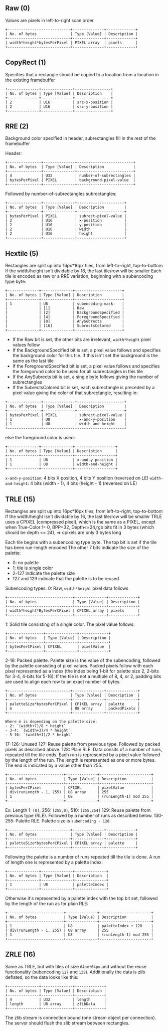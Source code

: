 ## Raw (0)
Values are pixels in left-to-right scan order
```
+----------------------------+--------------+-------------+
| No. of bytes               | Type [Value] | Description |
+----------------------------+--------------+-------------+
| width*height*bytesPerPixel | PIXEL array  | pixels      |
+----------------------------+--------------+-------------+
```

## CopyRect (1)
Specifies that a rectangle should be copied to a location from a location in the existing framebuffer
```
+--------------+--------------+----------------+
| No. of bytes | Type [Value] | Description    |
+--------------+--------------+----------------+
| 2            | U16          | src-x-position |
| 2            | U16          | src-y-position |
+--------------+--------------+----------------+
```

## RRE (2)
Background color specified in header, subrectangles fill in the rest of the framebuffer

Header:
```
+---------------+--------------+-------------------------+
| No. of bytes  | Type [Value] | Description             |
+---------------+--------------+-------------------------+
| 4             | U32          | number-of-subrectangles |
| bytesPerPixel | PIXEL        | background-pixel-value  |
+---------------+--------------+-------------------------+
```
Followed by number-of-subrectangles subrectangles:
```
+---------------+--------------+---------------------+
| No. of bytes  | Type [Value] | Description         |
+---------------+--------------+---------------------+
| bytesPerPixel | PIXEL        | subrect-pixel-value |
| 2             | U16          | x-position          |
| 2             | U16          | y-position          |
| 2             | U16          | width               |
| 2             | U16          | height              |
+---------------+--------------+---------------------+
```

## Hextile (5)
Rectangles are split up into 16px\*16px tiles, from left-to-right, top-to-bottom
If the width/height isn't dividable by 16, the last tile/row will be smaller
Each tile is encoded as raw or a RRE variation, beginning with a subencoding type byte:
```
+--------------+--------------+---------------------+
| No. of bytes | Type [Value] | Description         |
+--------------+--------------+---------------------+
| 1            | U8           | subencoding-mask:   |
|              | [1]          | Raw                 |
|              | [2]          | BackgroundSpecified |
|              | [4]          | ForegroundSpecified |
|              | [8]          | AnySubrects         |
|              | [16]         | SubrectsColored     |
+--------------+--------------+---------------------+
```
- If the Raw bit is set, the other bits are irrelevant, `width*height` pixel values follow
- If the BackgroundSpecified bit is set, a pixel value follows and specifies the background color for this tile. If this isn't set the background is the same as the last tile
- If the ForegroundSpecified bit is set, a pixel value follows and specifies the foregorund color to be used for all subrectangles in this tile
- If the AnySubrects bit is set, a single byte follows giving the number of subrectangles
- If the SubrectsColored bit is set, each subrectangle is preceded by a pixel value giving the color of that subrectangle, resulting in:
```
+---------------+--------------+---------------------+
| No. of bytes  | Type [Value] | Description         |
+---------------+--------------+---------------------+
| bytesPerPixel | PIXEL        | subrect-pixel-value |
| 1             | U8           | x-and-y-position    |
| 1             | U8           | width-and-height    |
+---------------+--------------+---------------------+
```
else the foreground color is used:
```
+--------------+--------------+------------------+
| No. of bytes | Type [Value] | Description      |
+--------------+--------------+------------------+
| 1            | U8           | x-and-y-position |
| 1            | U8           | width-and-height |
+--------------+--------------+------------------+
```
`x-and-y-position`: 4 bits X position, 4 bits Y position (reversed on LE)
`width-and-height`: 4 bits (width - 1), 4 bits (height - 1) (reversed on LE)

## TRLE (15)
Rectangles are split up into 16px\*16px tiles, from left-to-right, top-to-bottom
If the width/height isn't dividable by 16, the last tile/row will be smaller
TRLE uses a CPIXEL (compressed pixel), which is the same as a PIXEL, except when True-Color != 0, BPP=32, Depth<=24,rgb bits fit in 3 bytes (which should be depth <= 24), => cpixels are only 3 bytes long

Each tile begins with a subencoding type byte.
The top bit is set if the tile has been run-length encoded
The other 7 bits indicate the size of the palette:
- 0: no palette
- 1: tile is single color
- 2-127 indicate the palette size
- 127 and 129 indicate that the palette is to be reused

Subencoding types:
0: Raw, `width*height` pixel data follows
```
+-----------------------------+--------------+-------------+
| No. of bytes                | Type [Value] | Description |
+-----------------------------+--------------+-------------+
| width*height*BytesPerCPixel | CPIXEL array | pixels      |
+-----------------------------+--------------+-------------+
```
1: Solid tile consisting of a single color. The pixel value follows:
```
+----------------+--------------+-------------+
| No. of bytes   | Type [Value] | Description |
+----------------+--------------+-------------+
| bytesPerCPixel | CPIXEL       | pixelValue  |
+----------------+--------------+-------------+
```
2-16: Packed palette. Palette size is the value of the subencoding, followed by the palette consisting of pixel values. Packed pixels follow with each pixel represented as a index (the index being 1-bit for palette size 2, 2-bits for 3-4, 4-bits for 5-16):
If the tile is not a multiple of 8, 4, or 2, padding bits are used to align each row to an exact number of bytes.
```
+----------------------------+--------------+--------------+
| No. of bytes               | Type [Value] | Description  |
+----------------------------+--------------+--------------+
| paletteSize*bytesPerCPixel | CPIXEL array | palette      |
| m                          | U8 array     | packedPixels |
+----------------------------+--------------+--------------+
```
	Where m is depending on the palette size:
	- 2: `(width+7)/8 * height`
	- 3-4: `(width+3)/4 * height`
	- 5-16: `(width+1)/2 * height`
17-126: Unused
127: Reuse palette from previous type. Followed by packed pixels as described above.
128: Plain RLE. Data consits of a number of runs, repeated till the tile ends. Each run is represented by a pixel value followed by the length of the run. The length is represented as one or more bytes. The end is indicated by a value other than 255.
```
+-------------------------+--------------+-----------------------+
| No. of bytes            | Type [Value] | Description           |
+-------------------------+--------------+-----------------------+
| bytesPerCPixel          | CPIXEL       | pixelValue            |
| div(runLength - 1, 255) | U8 array     | 255                   |
| 1                       | U8           | (runLength-1) mod 255 |
+-------------------------+--------------+-----------------------+
```
Ex: Length 1: `[0]`, 256: `[255,0]`, 510: `[255,254]`
129: Reuse palette from previous type (RLE). Followed by a number of runs as described below.
130-255: Palette RLE. Palette size is `subencoding - 128`.
```
+----------------------------+--------------+-------------+
| No. of bytes               | Type [Value] | Description |
+----------------------------+--------------+-------------+
| paletteSize*bytesPerCPixel | CPIXEL array | palette     |
+----------------------------+--------------+-------------+
```
Following the palette is a number of runs repeated till the tile is done. A run of length one is represented by a palette index:
```
+--------------+--------------+--------------+
| No. of bytes | Type [Value] | Description  |
+--------------+--------------+--------------+
| 1            | U8           | paletteIndex |
+--------------+--------------+--------------+
```
Otherwise it's represented by a palette index with the top bit set, followed by the length of the run as for plain RLE:
```
+-------------------------+--------------+-----------------------+
| No. of bytes            | Type [Value] | Description           |
+-------------------------+--------------+-----------------------+
| 1                       | U8           | paletteIndex + 128    |
| div(runLength - 1, 255) | U8 array     | 255                   |
| 1                       | U8           | (runLength-1) mod 255 |
+-------------------------+--------------+-----------------------+
```

## ZRLE (16)
Same as TRLE, but with tiles of size `64px*64px` and without the reuse functionality (subencoding `127` and `129`).
Additionally the data is zlib deflated, so the data looks like this:
```
+--------------+--------------+-------------+
| No. of bytes | Type [Value] | Description |
+--------------+--------------+-------------+
| 4            | U32          | length      |
| length       | U8 array     | zlibData    |
+--------------+--------------+-------------+
```
The zlib stream is connection bound (one stream object per connection). The server should flush the zlib stream between rectangles.